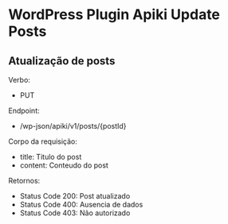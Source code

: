 # WordPress Plugin Apiki Update Posts

## Atualização de posts

Verbo:
* PUT

Endpoint: 
* /wp-json/apiki/v1/posts/{postId}

Corpo da requisição: 
* title: Titulo do post
* content: Conteudo do post

Retornos: 
* Status Code 200: Post atualizado
* Status Code 400: Ausencia de dados
* Status Code 403: Não autorizado
